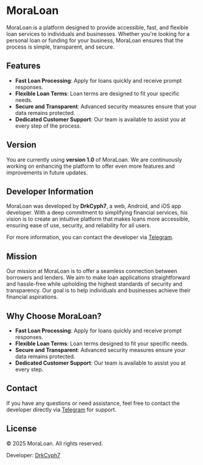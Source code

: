 # MoraLoan

MoraLoan is a platform designed to provide accessible, fast, and flexible loan services to individuals and businesses. Whether you're looking for a personal loan or funding for your business, MoraLoan ensures that the process is simple, transparent, and secure.

## Features

- **Fast Loan Processing**: Apply for loans quickly and receive prompt responses.
- **Flexible Loan Terms**: Loan terms are designed to fit your specific needs.
- **Secure and Transparent**: Advanced security measures ensure that your data remains protected.
- **Dedicated Customer Support**: Our team is available to assist you at every step of the process.

## Version

You are currently using **version 1.0** of MoraLoan. We are continuously working on enhancing the platform to offer even more features and improvements in future updates.

## Developer Information

MoraLoan was developed by **DrkCyph7**, a web, Android, and iOS app developer. With a deep commitment to simplifying financial services, his vision is to create an intuitive platform that makes loans more accessible, ensuring ease of use, security, and reliability for all users.

For more information, you can contact the developer via [Telegram](https://t.me/drkcyph7).

## Mission

Our mission at MoraLoan is to offer a seamless connection between borrowers and lenders. We aim to make loan applications straightforward and hassle-free while upholding the highest standards of security and transparency. Our goal is to help individuals and businesses achieve their financial aspirations.

## Why Choose MoraLoan?

- **Fast Loan Processing**: Apply for loans quickly and receive prompt responses.
- **Flexible Loan Terms**: Loan terms designed to fit your specific needs.
- **Secure and Transparent**: Advanced security measures ensure your data remains protected.
- **Dedicated Customer Support**: Our team is available to assist you at every step.

## Contact

If you have any questions or need assistance, feel free to contact the developer directly via [Telegram](https://t.me/drkcyph7) for support.

## License

© 2025 MoraLoan. All rights reserved.

Developer: [DrkCyph7](https://t.me/Drkyph7)
